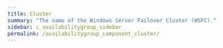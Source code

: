 ```yaml
---
title: Cluster
summary: "The name of the Windows Server Failover Cluster (WSFC)."
sidebar: c_availabilitygroup_sidebar
permalink: /availabilitygroup_component_cluster/
---
```

